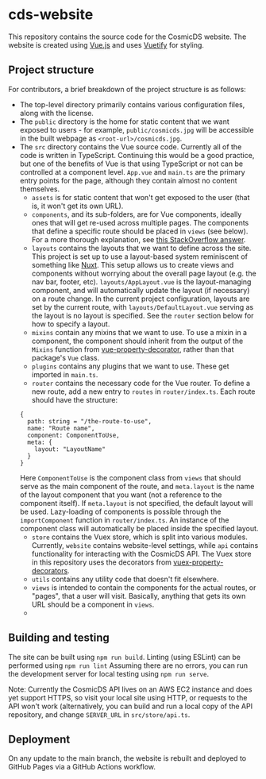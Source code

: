 # cds-website

This repository contains the source code for the CosmicDS website. The website is created using [Vue.js](https://vuejs.org/) and uses [Vuetify](https://vuetifyjs.com/en/) for styling.

## Project structure

For contributors, a brief breakdown of the project structure is as follows:
- The top-level directory primarily contains various configuration files, along with the license.
- The `public` directory is the home for static content that we want exposed to users - for example, `public/cosmicds.jpg` will be accessible in the built webpage as `<root-url>/cosmicds.jpg`.
- The `src` directory contains the Vue source code. Currently all of the code is written in TypeScript. Continuing this would be a good practice, but one of the benefits of Vue is that using TypeScript or not can be controlled at a component level. `App.vue` and `main.ts` are the primary entry points for the page, although they contain almost no content themselves.
  * `assets` is for static content that won't get exposed to the user (that is, it won't get its own URL).
  * `components`, and its sub-folders, are for Vue components, ideally ones that will get re-used across multiple pages. The components that define a specific route should be placed in `views` (see below). For a more thorough explanation, see [this StackOverflow answer](https://stackoverflow.com/a/50866150).
  * `layouts` contains the layouts that we want to define across the site. This project is set up to use a layout-based system reminiscent of something like [Nuxt](https://nuxtjs.org/). This setup allows us to create views and components without worrying about the overall page layout (e.g. the nav bar, footer, etc). `layouts/AppLayout.vue` is the layout-managing component, and will automatically update the layout (if necessary) on a route change. In the current project configuration, layouts are set by the current route, with `layouts/DefaultLayout.vue` serving as the layout is no layout is specified. See the `router` section below for how to specify a layout.
  * `mixins` contain any mixins that we want to use. To use a mixin in a component, the component should inherit from the output of the `Mixins` function from [vue-property-decorator](https://github.com/kaorun343/vue-property-decorator), rather than that package's `Vue` class.
  * `plugins` contains any plugins that we want to use. These get imported in `main.ts`.
  * `router` contains the necessary code for the Vue router. To define a new route, add a new entry to `routes` in `router/index.ts`. Each route should have the structure:
  ```
  {
    path: string = "/the-route-to-use",
    name: "Route name",
    component: ComponentToUse,
    meta: {
      layout: "LayoutName"
    }
  }
  ```
  Here `ComponentToUse` is the component class from `views` that should serve as the main component of the route, and `meta.layout` is the name of the layout component that you want (not a reference to the component itself). If `meta.layout` is not specified, the default layout will be used. Lazy-loading of components is possible through the `importComponent` function in `router/index.ts`. An instance of the component class will automatically be placed inside the specified layout.
  * `store` contains the Vuex store, which is split into various modules. Currently, `website` contains website-level settings, while `api` contains functionality for interacting with the CosmicDS API. The Vuex store in this repository uses the decorators from [vuex-property-decorators](https://github.com/championswimmer/vuex-module-decorators).
  * `utils` contains any utility code that doesn't fit elsewhere.
  * `views` is intended to contain the components for the actual routes, or "pages", that a user will visit. Basically, anything that gets its own URL should be a component in `views`.
  * 

## Building and testing

The site can be built using `npm run build`. Linting (using ESLint) can be performed using `npm run lint`  Assuming there are no errors, you can run the development server for local testing using `npm run serve`.

Note: Currently the CosmicDS API lives on an AWS EC2 instance and does yet support HTTPS, so visit your local site using HTTP, or requests to the API won't work (alternatively, you can build and run a local copy of the API repository, and change `SERVER_URL` in `src/store/api.ts`.

## Deployment

On any update to the main branch, the website is rebuilt and deployed to GitHub Pages via a GitHub Actions workflow.
